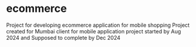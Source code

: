 # ecommerce
Project for developing ecommerce application for mobile shopping
Project created for Mumbai client for mobile application
project started by Aug 2024 and Supposed to complete by Dec 2024
